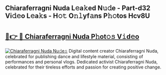 ## Chiaraferragni Nuda L𝚎a𝚔ed N𝚞𝚍e - Part-d32 Vi𝚍𝚎o L𝚎a𝚔s - H𝚘𝚝 O𝚗𝚕yf𝚊ns P𝚑𝚘tos Hcv8U

# <h2><a href="http://kf7u20f.oniu.top/?m=Chiaraferragni+Nuda">🔗👉 🔴 Chiaraferragni Nuda P𝚑ot𝚘𝚜 V𝚒d𝚎o</a></h2>

[![Chiaraferragni Nuda Nu𝚍e𝚜](https://i.imgur.com/0qMVB7G.gif)](http://kf7u20f.oniu.top/?m=Chiaraferragni+Nuda)
Digital content creator Chiaraferragni Nuda, celebrated for publishing dance and lifestyle material, consisting of performances and personal vlogs. Dedicated activist Chiaraferragni Nuda, celebrated for their tireless efforts and passion for creating positive change.  
